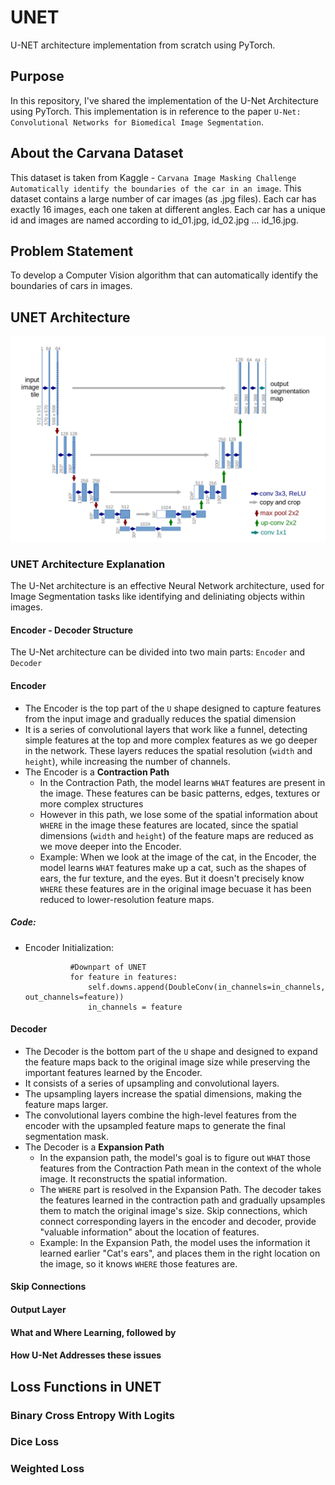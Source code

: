# UNET
U-NET architecture implementation from scratch using PyTorch.

## Purpose
In this repository, I've shared the implementation of the U-Net Architecture using PyTorch. This implementation is in reference to the paper `U-Net: Convolutional Networks for Biomedical Image Segmentation`.

## About the Carvana Dataset
This dataset is taken from Kaggle - `Carvana Image Masking Challenge Automatically identify the boundaries of the car in an image`. This dataset contains a large number of car images (as .jpg files). Each car has exactly 16 images, each one taken at different angles. Each car has a unique id and images are named according to id_01.jpg, id_02.jpg … id_16.jpg.

## Problem Statement
To develop a Computer Vision algorithm that can automatically identify the boundaries of cars in images.

## UNET Architecture
![Alt text](UNET_Architecture.png)

### UNET Architecture Explanation
The U-Net architecture is an effective Neural Network architecture, used for Image Segmentation tasks like identifying and deliniating objects within images.

#### Encoder - Decoder Structure
The U-Net architecture can be divided into two main parts: `Encoder` and `Decoder` 

#### Encoder
- The Encoder is the top part of the `U` shape designed to capture features from the input image and gradually reduces the spatial dimension
- It is a series of convolutional layers that work like a funnel, detecting simple features at the top and more complex features as we go deeper in the network. These layers reduces the spatial resolution (`width` and `height`), while increasing the number of channels.
- The Encoder is a **Contraction Path**
    - In the Contraction Path, the model learns `WHAT` features are present in the image. These features can be basic patterns, edges, textures or more complex structures
    - However in this path, we lose some of the spatial information about `WHERE` in the image these features are located, since the spatial dimensions (`width` and `height`) of the feature maps are reduced as we move deeper into the Encoder.
    - Example: When we look at the image of the cat, in the Encoder, the model learns `WHAT` features make up a cat, such as the shapes of ears, the fur texture, and the eyes. But it doesn't precisely know `WHERE` these features are in the original image becuase it has been reduced to lower-resolution feature maps.

##### Code:

- Encoder Initialization:
                
                #Downpart of UNET
                for feature in features:
                    self.downs.append(DoubleConv(in_channels=in_channels, out_channels=feature))
                    in_channels = feature


#### Decoder
- The Decoder is the bottom part of the `U` shape and designed to expand the feature maps back to the original image size while preserving the important features learned by the Encoder.
- It consists of a series of upsampling and convolutional layers.
- The upsampling layers increase the spatial dimensions, making the feature maps larger.
- The convolutional layers combine the high-level features from the encoder with the upsampled feature maps to generate the final segmentation mask.
- The Decoder is a **Expansion Path**
    - In the expansion path, the model's goal is to figure out `WHAT` those features from the Contraction Path mean in the context of the whole image. It reconstructs the spatial information.
    - The `WHERE` part is resolved in the Expansion Path. The decoder takes the features learned in the contraction path and gradually upsamples them to match the original image's size. Skip connections, which connect corresponding layers in the encoder and decoder, provide "valuable information" about the location of features.
    - Example: In the Expansion Path, the model uses the information it learned earlier "Cat's ears", and places them in the right location on the image, so it knows `WHERE` those features are.


#### Skip Connections
#### Output Layer
#### What and Where Learning, followed by
#### How U-Net Addresses these issues

## Loss Functions in UNET
### Binary Cross Entropy With Logits
### Dice Loss
### Weighted Loss